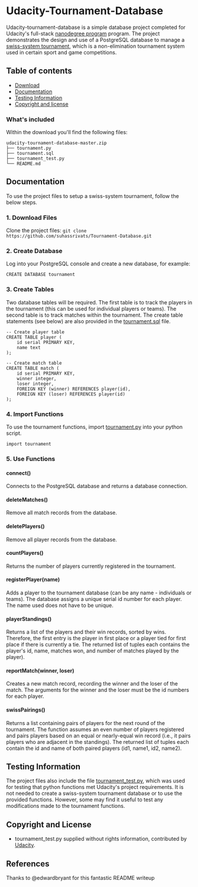 # Udacity-Tournament-Database

Udacity-tournament-database is a simple database project completed for Udacity's full-stack [nanodegree program](https://www.udacity.com/nanodegree) program. The project demonstrates the design and use of a PostgreSQL database to manage a [swiss-system tournament](http://en.wikipedia.org/wiki/Swiss-system_tournament), which is a non-elimination tournament system used in certain sport and game competitions.   

## Table of contents

- [Download](#download)
- [Documentation](#documentation)
- [Testing Information](#testing-information)
- [Copyright and license](#copyright-and-license)

### What's included

Within the download you'll find the following files:

```
udacity-tournament-database-master.zip
├── tournament.py
├── tournament.sql
├── tournament_test.py
└── README.md
```

## Documentation

To use the project files to setup a swiss-system tournament, follow the below steps. 

### 1. Download Files

Clone the project files: `git clone https://github.com/suhassrivats/Tournament-Database.git`

### 2. Create Database

Log into your PostgreSQL console and create a new database, for example:


```
CREATE DATABASE tournament 

```

### 3. Create Tables 

Two database tables will be required. The first table is to track the players in the tournament (this can be used for individual players or teams). The second table is to track matches within the tournament. The create table statements (see below) are also provided in the [tournament.sql](https://github.com/edwardbryant/udacity-tournament-database/blob/master/tournament.sql) file.

```
-- Create player table
CREATE TABLE player (
    id serial PRIMARY KEY,
    name text
);

-- Create match table
CREATE TABLE match (
    id serial PRIMARY KEY,
    winner integer,
    loser integer,
    FOREIGN KEY (winner) REFERENCES player(id),
    FOREIGN KEY (loser) REFERENCES player(id)
);
```

### 4. Import Functions

To use the tournament functions, import [tournament.py](https://github.com/edwardbryant/udacity-tournament-database/blob/master/tournament.py) into your python script.

```
import tournament

```

### 5. Use Functions 

#### connect()
Connects to the PostgreSQL database and returns a database connection.

#### deleteMatches()
Remove all match records from the database.

#### deletePlayers()
Remove all player records from the database.

#### countPlayers()
Returns the number of players currently registered in the tournament.

#### registerPlayer(name)
Adds a player to the tournament database (can be any name - individuals or teams). The database assigns a unique serial id number for each player. The name used does not have to be unique.

#### playerStandings()
Returns a list of the players and their win records, sorted by wins. Therefore, the first entry is the player in first place or a player tied for first place if there is currently a tie. The returned list of tuples each contains the player's id, name, matches won, and number of matches played by the player).

#### reportMatch(winner, loser)
Creates a new match record, recording the winner and the loser of the match. The arguments for the winner and the loser must be the id numbers for each player.  

#### swissPairings()
Returns a list containing pairs of players for the next round of the tournament. The function assumes an even number of players registered and pairs players based on an equal or nearly-equal win record (i.e., it pairs players who are adjacent in the standings). The returned list of tuples each contain the id and name of both paired players (id1, name1, id2, name2).

## Testing Information

The project files also include the file [tournament_test.py](https://github.com/edwardbryant/udacity-tournament-database/blob/master/tournament_test.py), which was used for testing that python functions met Udacity's project requirements. It is not needed to create a swiss-system tournament database or to use the provided functions. However, some may find it useful to test any modifications made to the tournament functions. 

## Copyright and License

- tournament_test.py supplied without rights information, contributed by [Udacity](http://www.udacity.com).

## References

Thanks to @edwardbryant for this fantastic README writeup

